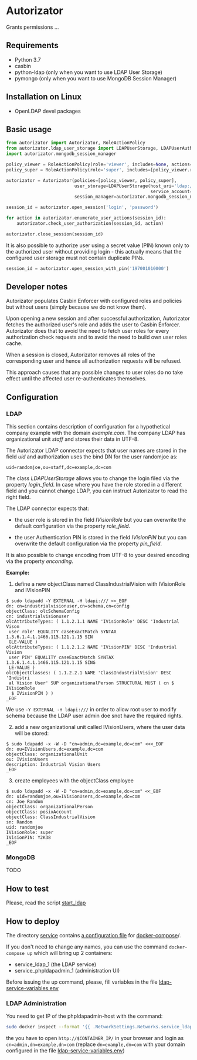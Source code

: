 # Autorizator

Grants permissions ...

## Requirements

 - Python 3.7
 - casbin
 - python-ldap (only when you want to use LDAP User Storage)
 - pymongo (only when you want to use MongoDB Session Manager)

## Installation on Linux

 - OpenLDAP devel packages

## Basic usage

```python
from autorizator import Autorizator, RoleActionPolicy
from autorizator.ldap_user_storage import LDAPUserStorage, LDAPUserAuth
import autorizator.mongodb_session_manager

policy_viewer = RoleActionPolicy(role='viewer', includes=None, actions=['open', 'list'])
policy_super = RoleActionPolicy(role='super', includes=[policy_viewer.role], actions=['add', 'remove'])

autorizator = Autorizator(policies=[policy_viewer, policy_super],
                          user_storage=LDAPUserStorage(host_uri='ldap://172.17.0.2', org_unit='People', domain='example.com',
                                                       service_account=LDAPUserAuth('admin', 'password'))
                          session_manager=autorizator.mongodb_session_manager.from_connection_string('172.17.0.3', 'auditing'))

session_id = autorizator.open_session('login', 'password')

for action in autorizator.enumerate_user_actions(session_id):
    autorizator.check_user_authorization(session_id, action)

autorizator.close_session(session_id)
```

It is also possible to authorize user using a secret value (PIN) known only to
the authorized user without providing login - this actually means that
the configured user storage must not contain duplicate PINs.

```python
session_id = autorizator.open_session_with_pin('197001010000')
```

## Developer notes

Autorizator populates Casbin Enforcer with configured roles and policies but
without users (simply because we do not know them).

Upon opening a new session and after successful authorization, Autorizator
fetches the authorized user's role and adds the user to Casbin Enforcer.
Autorizator does that to avoid the need to fetch user roles for every
authorization check requests and to avoid the need to build own user roles
cache.

When a session is closed, Autorizator removes all roles of the corresponding
user and hence all authorization requests will be refused.

This approach causes that any possible changes to user roles do no take effect
until the affected user re-authenticates themselves.

## Configuration

### LDAP

This section contains description of configuration for a hypothetical company
example with the domain *example.com*. The company LDAP has organizational unit
*staff* and stores their data in UTF-8.

The Autorizator LDAP connector expects that user names are stored in
the field *uid* and authorization uses the bind DN for the user randomjoe
as:

    uid=randomjoe,ou=staff,dc=example,dc=com

The class *LDAPUserStorage* allows you to change the login filed via
the property *login_field*. In case where you have the role stored
in a different field and you cannot change LDAP, you can instruct Autorizator
to read the right field.

The LDAP connector expects that:

- the user role is stored in the field *IVisionRole* but you can overwrite the
  default configuration via the property *role_field*.

- the user Authentication PIN is stored in the field *IVisionPIN*
  but you can overwrite the default configuration via the property *pin_field*.

It is also possible to change encoding from UTF-8 to your desired 
encoding via the property *enconding*.

**Example:**

1. define a new objectClass named ClassIndustrialVision with IVisionRole and
   IVisionPIN

```
$ sudo ldapadd -Y EXTERNAL -H ldapi:/// <<_EOF
dn: cn=industrialvisionuser,cn=schema,cn=config
objectClass: olcSchemaConfig
cn: industrialvisionuser
olcAttributeTypes: ( 1.1.2.1.1 NAME 'IVisionRole' DESC 'Industrial Vison 
 user role' EQUALITY caseExactMatch SYNTAX 1.3.6.1.4.1.1466.115.121.1.15 SIN
 GLE-VALUE )
olcAttributeTypes: ( 1.1.2.1.2 NAME 'IVisionPIN' DESC 'Industrial Vision 
 user PIN' EQUALITY caseExactMatch SYNTAX 1.3.6.1.4.1.1466.115.121.1.15 SING
 LE-VALUE )
olcObjectClasses: ( 1.1.2.2.1 NAME 'ClassIndustrialVision' DESC 'Indistri
 al Vision User' SUP organizationalPerson STRUCTURAL MUST ( cn $ IVisionRole
  $ IVisionPIN ) )
_EOF
```

We use `-Y EXTERNAL -H ldapi:///` in order to allow root user to modify
schema because the LDAP user admin doe snot have the required rights.

2. add a new organizational unit called IVisionUsers, where the user data will
   be stored:

```
$ sudo ldapadd -x -W -D "cn=admin,dc=example,dc=com" <<<_EOF
dn: ou=IVisionUsers,dc=example,dc=com
objectClass: organizationalUnit
ou: IVisionUsers
description: Industrial Vision Users
_EOF
```

3. create employees with the objectClass employee

```
$ sudo ldapadd -x -W -D "cn=admin,dc=example,dc=com" <<_EOF
dn: uid=randomjoe,ou=IVisionUsers,dc=example,dc=com
cn: Joe Random
objectClass: organizationalPerson
objectClass: posixAccount
objectClass: ClassIndustrialVision
sn: Random
uid: randomjoe
IVisionRole: super
IVisionPIN: Y2K38
_EOF
```

### MongoDB

TODO

## How to test

Please, read the script [start_ldap](tests/system/start_ldap)

## How to deploy

The directory [service](service) contains [a configuration file](service/docker-compose.yml)
for [docker-compose](https://docs.docker.com/compose/)/.

If you don't need to change any names, you can use the command
`docker-compose up` which will bring up 2 containers:

- service_ldap_1 (the LDAP service)
- service_phpldapadmin_1 (administration UI)

Before issuing the up command, please, fill variables in
the file [ldap-service-variables.env](service/ldap-service-variables.env)

### LDAP Administration

You need to get IP of the phpldapadmin-host with the command:

```bash
sudo docker inspect --format '{{ .NetworkSettings.Networks.service_ldapnet.IPAddress }}' service_phpldapadmin_1
```

the you have to open `http://$CONTAINER_IP/` in your browser and login as `cn=admin,dn=example,dn=com`
(replace `dn=example,dn=com` with your domain configured in the file [ldap-service-variables.env](service/ldap-service-variables.env))

